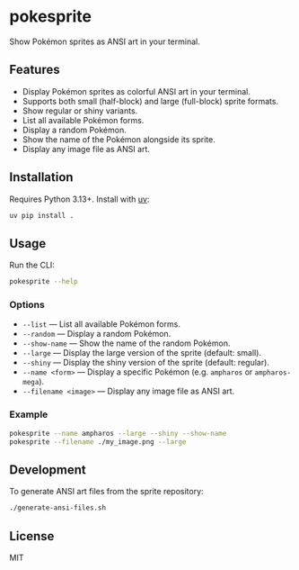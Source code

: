 # pokesprite

Show Pokémon sprites as ANSI art in your terminal.

## Features

- Display Pokémon sprites as colorful ANSI art in your terminal.
- Supports both small (half-block) and large (full-block) sprite formats.
- Show regular or shiny variants.
- List all available Pokémon forms.
- Display a random Pokémon.
- Show the name of the Pokémon alongside its sprite.
- Display any image file as ANSI art.

## Installation

Requires Python 3.13+. Install with [uv](https://github.com/astral-sh/uv):

```sh
uv pip install .
```

## Usage

Run the CLI:

```sh
pokesprite --help
```

### Options

- `--list` — List all available Pokémon forms.
- `--random` — Display a random Pokémon.
- `--show-name` — Show the name of the random Pokémon.
- `--large` — Display the large version of the sprite (default: small).
- `--shiny` — Display the shiny version of the sprite (default: regular).
- `--name <form>` — Display a specific Pokémon (e.g. `ampharos` or `ampharos-mega`).
- `--filename <image>` — Display any image file as ANSI art.

### Example

```sh
pokesprite --name ampharos --large --shiny --show-name
pokesprite --filename ./my_image.png --large
```

## Development

To generate ANSI art files from the sprite repository:

```sh
./generate-ansi-files.sh
```

## License

MIT
